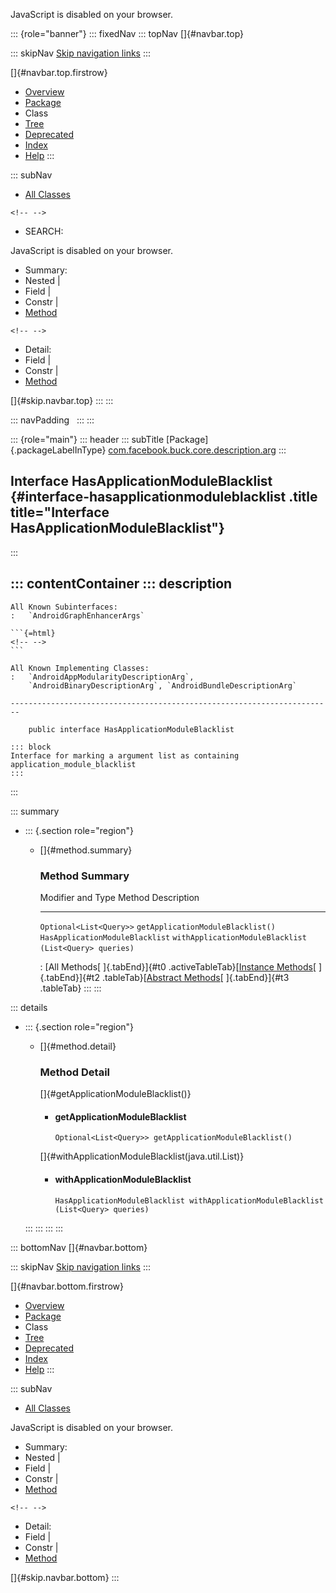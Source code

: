<div>

JavaScript is disabled on your browser.

</div>

::: {role="banner"}
::: fixedNav
::: topNav
[]{#navbar.top}

::: skipNav
[Skip navigation links](#skip.navbar.top "Skip navigation links")
:::

[]{#navbar.top.firstrow}

-   [Overview](../../../../../../index.html)
-   [Package](package-summary.html)
-   Class
-   [Tree](package-tree.html)
-   [Deprecated](../../../../../../deprecated-list.html)
-   [Index](../../../../../../index-all.html)
-   [Help](../../../../../../help-doc.html)
:::

::: subNav
-   [All Classes](../../../../../../allclasses.html)

```{=html}
<!-- -->
```
-   SEARCH:

<div>

<div>

JavaScript is disabled on your browser.

</div>

</div>

<div>

-   Summary: 
-   Nested \| 
-   Field \| 
-   Constr \| 
-   [Method](#method.summary)

```{=html}
<!-- -->
```
-   Detail: 
-   Field \| 
-   Constr \| 
-   [Method](#method.detail)

</div>

[]{#skip.navbar.top}
:::
:::

::: navPadding
 
:::
:::

::: {role="main"}
::: header
::: subTitle
[Package]{.packageLabelInType} [com.facebook.buck.core.description.arg](package-summary.html)
:::

## Interface HasApplicationModuleBlacklist {#interface-hasapplicationmoduleblacklist .title title="Interface HasApplicationModuleBlacklist"}
:::

::: contentContainer
::: description
-   

    All Known Subinterfaces:
    :   `AndroidGraphEnhancerArgs`

    ```{=html}
    <!-- -->
    ```

    All Known Implementing Classes:
    :   `AndroidAppModularityDescriptionArg`,
        `AndroidBinaryDescriptionArg`, `AndroidBundleDescriptionArg`

    ------------------------------------------------------------------------

        public interface HasApplicationModuleBlacklist

    ::: block
    Interface for marking a argument list as containing
    application_module_blacklist
    :::
:::

::: summary
-   ::: {.section role="region"}
    -   []{#method.summary}

        ### Method Summary

          Modifier and Type                 Method                                                  Description
          --------------------------------- ------------------------------------------------------- -------------
          `Optional<List<Query>>`           `getApplicationModuleBlacklist()`                        
          `HasApplicationModuleBlacklist`   `withApplicationModuleBlacklist​(List<Query> queries)`    

          : [All Methods[ ]{.tabEnd}]{#t0 .activeTableTab}[[Instance
          Methods](javascript:show(2);)[ ]{.tabEnd}]{#t2
          .tableTab}[[Abstract
          Methods](javascript:show(4);)[ ]{.tabEnd}]{#t3 .tableTab}
    :::
:::

::: details
-   ::: {.section role="region"}
    -   []{#method.detail}

        ### Method Detail

        []{#getApplicationModuleBlacklist()}

        -   #### getApplicationModuleBlacklist

            ``` methodSignature
            Optional<List<Query>> getApplicationModuleBlacklist()
            ```

        []{#withApplicationModuleBlacklist(java.util.List)}

        -   #### withApplicationModuleBlacklist

            ``` methodSignature
            HasApplicationModuleBlacklist withApplicationModuleBlacklist​(List<Query> queries)
            ```
    :::
:::
:::
:::

::: bottomNav
[]{#navbar.bottom}

::: skipNav
[Skip navigation links](#skip.navbar.bottom "Skip navigation links")
:::

[]{#navbar.bottom.firstrow}

-   [Overview](../../../../../../index.html)
-   [Package](package-summary.html)
-   Class
-   [Tree](package-tree.html)
-   [Deprecated](../../../../../../deprecated-list.html)
-   [Index](../../../../../../index-all.html)
-   [Help](../../../../../../help-doc.html)
:::

::: subNav
-   [All Classes](../../../../../../allclasses.html)

<div>

<div>

JavaScript is disabled on your browser.

</div>

</div>

<div>

-   Summary: 
-   Nested \| 
-   Field \| 
-   Constr \| 
-   [Method](#method.summary)

```{=html}
<!-- -->
```
-   Detail: 
-   Field \| 
-   Constr \| 
-   [Method](#method.detail)

</div>

[]{#skip.navbar.bottom}
:::
